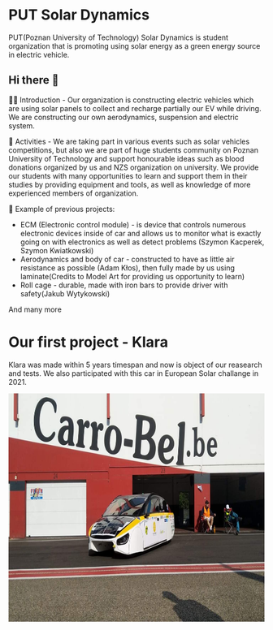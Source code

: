# PUT Solar Dynamics
PUT(Poznan University of Technology) Solar Dynamics is student organization that is promoting using solar energy as a green energy source in electric vehicle.

## Hi there 👋

🙋‍♀️ Introduction - Our organization is constructing electric vehicles which are using solar panels to collect and recharge partially our EV while driving. We are constructing our own aerodynamics, suspension and electric system. 

🌈 Activities - We are taking part in various events such as solar vehicles competitions, but also we are part of huge students community on Poznan University of Technology and support honourable ideas such as blood donations organized by us and NZS organization on university. We provide our students with many opportunities to learn and support them in their studies by providing equipment and tools, as well as knowledge of more experienced members of organization.

:construction_worker: Example of previous projects:
- ECM (Electronic control module) - is device that controls numerous electronic devices inside of car and allows us to monitor what is exactly going on with electronics as well as detect problems (Szymon Kacperek, Szymon Kwiatkowski)
- Aerodynamics and body of car - constructed to have as little air resistance as possible (Adam Kłos), then fully made by us using laminate(Credits to Model Art for providing us opportunity to learn)
- Roll cage - durable, made with iron bars to provide driver with safety(Jakub Wytykowski)
  
And many more


# Our first project - **Klara**
Klara was made within 5 years timespan and now is object of our reasearch and tests. We also participated with this car in European Solar challange in 2021. 

<img src="/src/Klara.jpg" style="width:600px; height:450px">
<!--

**Here are some ideas to get you started:**

🙋‍♀️ A short introduction - what is your organization all about?
🌈 Contribution guidelines - how can the community get involved?
👩‍💻 Useful resources - where can the community find your docs? Is there anything else the community should know?
🍿 Fun facts - what does your team eat for breakfast?
🧙 Remember, you can do mighty things with the power of [Markdown](https://docs.github.com/github/writing-on-github/getting-started-with-writing-and-formatting-on-github/basic-writing-and-formatting-syntax)
-->
